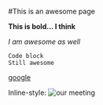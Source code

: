 #This is an awesome page

**This is bold... I think**

*I am awesome as well*

    Code block
    Still awesome

[google](https://www.google.com/)

Inline-style:
  ![our meeting]()